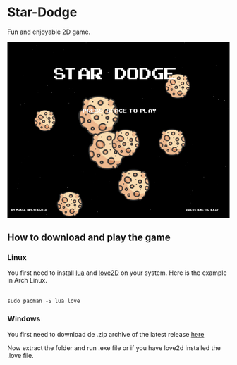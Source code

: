 # Star-Dodge

Fun and enjoyable 2D game.

![Screenshot](/img/sceenshot1.png)

## How to download and play the game

### Linux

You first need to install [lua](https://lua.org) and [love2D](https://love2d.org) on your system. Here is the example in Arch Linux.

```

sudo pacman -S lua love

```

### Windows

You first need to download de .zip archive of the latest release [here](https://github.com/apesteguia/Star-Dodge/releases)

Now extract the folder and run .exe file or if you have love2d installed the .love file.
